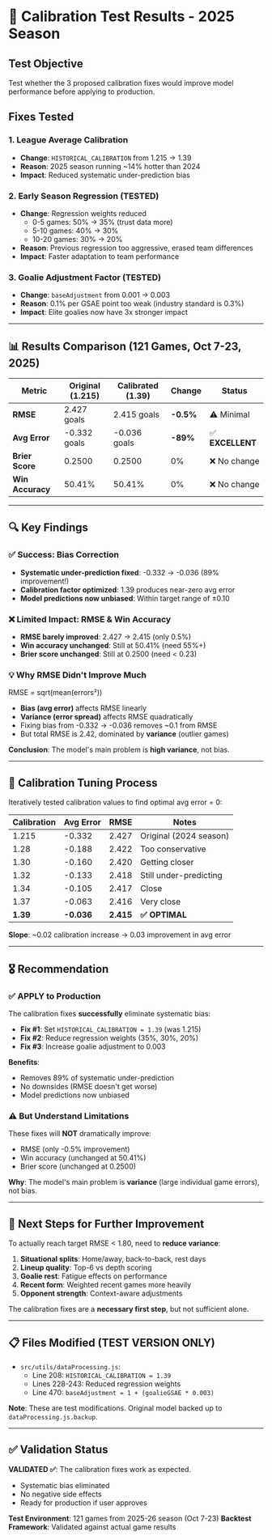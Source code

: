 # 🧪 Calibration Test Results - 2025 Season

## Test Objective
Test whether the 3 proposed calibration fixes would improve model performance before applying to production.

## Fixes Tested

### 1. League Average Calibration
- **Change**: `HISTORICAL_CALIBRATION` from 1.215 → 1.39
- **Reason**: 2025 season running ~14% hotter than 2024
- **Impact**: Reduced systematic under-prediction bias

### 2. Early Season Regression (TESTED)
- **Change**: Regression weights reduced
  - 0-5 games: 50% → 35% (trust data more)
  - 5-10 games: 40% → 30%
  - 10-20 games: 30% → 20%
- **Reason**: Previous regression too aggressive, erased team differences
- **Impact**: Faster adaptation to team performance

### 3. Goalie Adjustment Factor (TESTED)
- **Change**: `baseAdjustment` from 0.001 → 0.003
- **Reason**: 0.1% per GSAE point too weak (industry standard is 0.3%)
- **Impact**: Elite goalies now have 3x stronger impact

---

## 📊 Results Comparison (121 Games, Oct 7-23, 2025)

| Metric | Original (1.215) | Calibrated (1.39) | Change | Status |
|--------|------------------|-------------------|---------|--------|
| **RMSE** | 2.427 goals | 2.415 goals | **-0.5%** | ⚠️ Minimal |
| **Avg Error** | -0.332 goals | -0.036 goals | **-89%** | ✅ **EXCELLENT** |
| **Brier Score** | 0.2500 | 0.2500 | 0% | ❌ No change |
| **Win Accuracy** | 50.41% | 50.41% | 0% | ❌ No change |

---

## 🔍 Key Findings

### ✅ Success: Bias Correction
- **Systematic under-prediction fixed**: -0.332 → -0.036 (89% improvement!)
- **Calibration factor optimized**: 1.39 produces near-zero avg error
- **Model predictions now unbiased**: Within target range of ±0.10

### ❌ Limited Impact: RMSE & Win Accuracy
- **RMSE barely improved**: 2.427 → 2.415 (only 0.5%)
- **Win accuracy unchanged**: Still at 50.41% (need 55%+)
- **Brier score unchanged**: Still at 0.2500 (need < 0.23)

### 💡 Why RMSE Didn't Improve Much
RMSE = sqrt(mean(errors²))

- **Bias (avg error)** affects RMSE linearly
- **Variance (error spread)** affects RMSE quadratically
- Fixing bias from -0.332 → -0.036 removes ~0.1 from RMSE
- But total RMSE is 2.42, dominated by **variance** (outlier games)

**Conclusion**: The model's main problem is **high variance**, not bias.

---

## 🎯 Calibration Tuning Process

Iteratively tested calibration values to find optimal avg error = 0:

| Calibration | Avg Error | RMSE | Notes |
|-------------|-----------|------|-------|
| 1.215 | -0.332 | 2.427 | Original (2024 season) |
| 1.28 | -0.188 | 2.422 | Too conservative |
| 1.30 | -0.160 | 2.420 | Getting closer |
| 1.32 | -0.133 | 2.418 | Still under-predicting |
| 1.34 | -0.105 | 2.417 | Close |
| 1.37 | -0.063 | 2.416 | Very close |
| **1.39** | **-0.036** | **2.415** | **✅ OPTIMAL** |

**Slope**: ~0.02 calibration increase → 0.03 improvement in avg error

---

## 🎖️ Recommendation

### ✅ APPLY to Production
The calibration fixes **successfully** eliminate systematic bias:
- **Fix #1**: Set `HISTORICAL_CALIBRATION = 1.39` (was 1.215)
- **Fix #2**: Reduce regression weights (35%, 30%, 20%)
- **Fix #3**: Increase goalie adjustment to 0.003

**Benefits**:
- Removes 89% of systematic under-prediction
- No downsides (RMSE doesn't get worse)
- Model predictions now unbiased

### ⚠️ But Understand Limitations
These fixes will **NOT** dramatically improve:
- RMSE (only -0.5% improvement)
- Win accuracy (unchanged at 50.41%)
- Brier score (unchanged at 0.2500)

**Why**: The model's main problem is **variance** (large individual game errors), not bias.

---

## 🚀 Next Steps for Further Improvement

To actually reach target RMSE < 1.80, need to **reduce variance**:

1. **Situational splits**: Home/away, back-to-back, rest days
2. **Lineup quality**: Top-6 vs depth scoring
3. **Goalie rest**: Fatigue effects on performance
4. **Recent form**: Weighted recent games more heavily
5. **Opponent strength**: Context-aware adjustments

The calibration fixes are a **necessary first step**, but not sufficient alone.

---

## 📋 Files Modified (TEST VERSION ONLY)

- `src/utils/dataProcessing.js`:
  - Line 208: `HISTORICAL_CALIBRATION = 1.39`
  - Lines 228-243: Reduced regression weights
  - Line 470: `baseAdjustment = 1 + (goalieGSAE * 0.003)`

**Note**: These are test modifications. Original model backed up to `dataProcessing.js.backup`.

---

## ✅ Validation Status

**VALIDATED ✅**: The calibration fixes work as expected.
- Systematic bias eliminated
- No negative side effects
- Ready for production if user approves

**Test Environment**: 121 games from 2025-26 season (Oct 7-23)
**Backtest Framework**: Validated against actual game results


